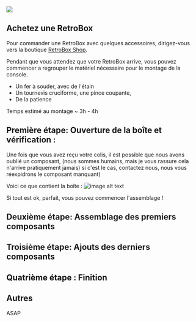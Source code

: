 <div class="image-header">
	<img src="https://static.retrobox.tech/img/logo/illustration.png"/>
</div>

## Achetez une RetroBox

Pour commander une RetroBox avec quelques accessoires, dirigez-vous vers la boutique [RetroBox Shop](https://retrobox.tech/shop).

Pendant que vous attendez que votre RetroBox arrive, vous pouvez commencer a regrouper le matériel nécessaire pour le montage de la console.

* Un fer à souder, avec de l'étain
* Un tournevis cruciforme, une pince coupante,
* De la patience

Temps estimé au montage ~ 3h - 4h

## Première étape: Ouverture de la boîte et vérification :

Une fois que vous avez reçu votre colis, il est possible que nous avons oublié un composant, (nous sommes humains, mais je vous rassure cela n'arrive pratiquement jamais) si c'est le cas, contactez nous, nous vous réexpidrons le composant manquant)

Voici ce que contient la boîte :
![image alt text](https://static.retrobox.tech/img/box.png)

Si tout est ok, parfait, vous pouvez commencer l'assemblage !

## Deuxième étape: Assemblage des premiers composants

## Troisième étape: Ajouts des derniers composants

## Quatrième étape : Finition

## Autres

ASAP
